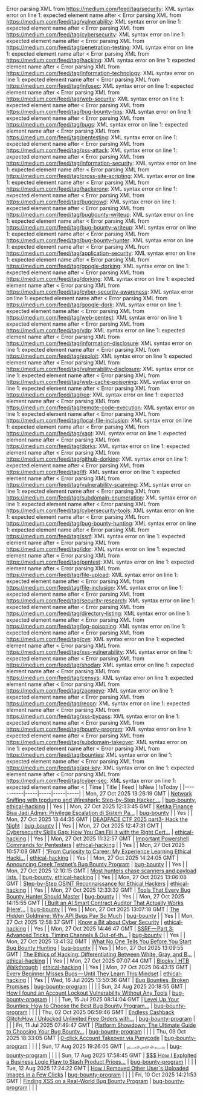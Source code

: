 Error parsing XML from https://medium.com/feed/tag/security: XML syntax error on line 1: expected element name after <
Error parsing XML from https://medium.com/feed/tag/vulnerability: XML syntax error on line 1: expected element name after <
Error parsing XML from https://medium.com/feed/tag/cybersecurity: XML syntax error on line 1: expected element name after <
Error parsing XML from https://medium.com/feed/tag/penetration-testing: XML syntax error on line 1: expected element name after <
Error parsing XML from https://medium.com/feed/tag/hacking: XML syntax error on line 1: expected element name after <
Error parsing XML from https://medium.com/feed/tag/information-technology: XML syntax error on line 1: expected element name after <
Error parsing XML from https://medium.com/feed/tag/infosec: XML syntax error on line 1: expected element name after <
Error parsing XML from https://medium.com/feed/tag/web-security: XML syntax error on line 1: expected element name after <
Error parsing XML from https://medium.com/feed/tag/bug-bounty-tips: XML syntax error on line 1: expected element name after <
Error parsing XML from https://medium.com/feed/tag/bugs: XML syntax error on line 1: expected element name after <
Error parsing XML from https://medium.com/feed/tag/pentesting: XML syntax error on line 1: expected element name after <
Error parsing XML from https://medium.com/feed/tag/xss-attack: XML syntax error on line 1: expected element name after <
Error parsing XML from https://medium.com/feed/tag/information-security: XML syntax error on line 1: expected element name after <
Error parsing XML from https://medium.com/feed/tag/cross-site-scripting: XML syntax error on line 1: expected element name after <
Error parsing XML from https://medium.com/feed/tag/hackerone: XML syntax error on line 1: expected element name after <
Error parsing XML from https://medium.com/feed/tag/bugcrowd: XML syntax error on line 1: expected element name after <
Error parsing XML from https://medium.com/feed/tag/bugbounty-writeup: XML syntax error on line 1: expected element name after <
Error parsing XML from https://medium.com/feed/tag/bug-bounty-writeup: XML syntax error on line 1: expected element name after <
Error parsing XML from https://medium.com/feed/tag/bug-bounty-hunter: XML syntax error on line 1: expected element name after <
Error parsing XML from https://medium.com/feed/tag/application-security: XML syntax error on line 1: expected element name after <
Error parsing XML from https://medium.com/feed/tag/google-dorking: XML syntax error on line 1: expected element name after <
Error parsing XML from https://medium.com/feed/tag/dorking: XML syntax error on line 1: expected element name after <
Error parsing XML from https://medium.com/feed/tag/cyber-security-awareness: XML syntax error on line 1: expected element name after <
Error parsing XML from https://medium.com/feed/tag/google-dork: XML syntax error on line 1: expected element name after <
Error parsing XML from https://medium.com/feed/tag/web-pentest: XML syntax error on line 1: expected element name after <
Error parsing XML from https://medium.com/feed/tag/vdp: XML syntax error on line 1: expected element name after <
Error parsing XML from https://medium.com/feed/tag/information-disclosure: XML syntax error on line 1: expected element name after <
Error parsing XML from https://medium.com/feed/tag/exploit: XML syntax error on line 1: expected element name after <
Error parsing XML from https://medium.com/feed/tag/vulnerability-disclosure: XML syntax error on line 1: expected element name after <
Error parsing XML from https://medium.com/feed/tag/web-cache-poisoning: XML syntax error on line 1: expected element name after <
Error parsing XML from https://medium.com/feed/tag/rce: XML syntax error on line 1: expected element name after <
Error parsing XML from https://medium.com/feed/tag/remote-code-execution: XML syntax error on line 1: expected element name after <
Error parsing XML from https://medium.com/feed/tag/local-file-inclusion: XML syntax error on line 1: expected element name after <
Error parsing XML from https://medium.com/feed/tag/vapt: XML syntax error on line 1: expected element name after <
Error parsing XML from https://medium.com/feed/tag/dorks: XML syntax error on line 1: expected element name after <
Error parsing XML from https://medium.com/feed/tag/github-dorking: XML syntax error on line 1: expected element name after <
Error parsing XML from https://medium.com/feed/tag/lfi: XML syntax error on line 1: expected element name after <
Error parsing XML from https://medium.com/feed/tag/vulnerability-scanning: XML syntax error on line 1: expected element name after <
Error parsing XML from https://medium.com/feed/tag/subdomain-enumeration: XML syntax error on line 1: expected element name after <
Error parsing XML from https://medium.com/feed/tag/cybersecurity-tools: XML syntax error on line 1: expected element name after <
Error parsing XML from https://medium.com/feed/tag/bug-bounty-hunting: XML syntax error on line 1: expected element name after <
Error parsing XML from https://medium.com/feed/tag/ssrf: XML syntax error on line 1: expected element name after <
Error parsing XML from https://medium.com/feed/tag/idor: XML syntax error on line 1: expected element name after <
Error parsing XML from https://medium.com/feed/tag/pentest: XML syntax error on line 1: expected element name after <
Error parsing XML from https://medium.com/feed/tag/file-upload: XML syntax error on line 1: expected element name after <
Error parsing XML from https://medium.com/feed/tag/file-inclusion: XML syntax error on line 1: expected element name after <
Error parsing XML from https://medium.com/feed/tag/security-research: XML syntax error on line 1: expected element name after <
Error parsing XML from https://medium.com/feed/tag/directory-listing: XML syntax error on line 1: expected element name after <
Error parsing XML from https://medium.com/feed/tag/log-poisoning: XML syntax error on line 1: expected element name after <
Error parsing XML from https://medium.com/feed/tag/cve: XML syntax error on line 1: expected element name after <
Error parsing XML from https://medium.com/feed/tag/xss-vulnerability: XML syntax error on line 1: expected element name after <
Error parsing XML from https://medium.com/feed/tag/shodan: XML syntax error on line 1: expected element name after <
Error parsing XML from https://medium.com/feed/tag/censys: XML syntax error on line 1: expected element name after <
Error parsing XML from https://medium.com/feed/tag/zoomeye: XML syntax error on line 1: expected element name after <
Error parsing XML from https://medium.com/feed/tag/recon: XML syntax error on line 1: expected element name after <
Error parsing XML from https://medium.com/feed/tag/xss-bypass: XML syntax error on line 1: expected element name after <
Error parsing XML from https://medium.com/feed/tag/bounty-program: XML syntax error on line 1: expected element name after <
Error parsing XML from https://medium.com/feed/tag/subdomain-takeover: XML syntax error on line 1: expected element name after <
Error parsing XML from https://medium.com/feed/tag/bounties: XML syntax error on line 1: expected element name after <
Error parsing XML from https://medium.com/feed/tag/api-key: XML syntax error on line 1: expected element name after <
Error parsing XML from https://medium.com/feed/tag/cyber-sec: XML syntax error on line 1: expected element name after <
| Time | Title | Feed | IsNew | IsToday |
|-----------|-----|-----|-----|-----|
| Mon, 27 Oct 2025 13:26:19 GMT | [Network Sniffing with tcpdump and Wireshark: Step-by-Step Hacker ...](https://freedium.cfd/https://medium.com/p/7e34f455ec37) | [bug-bounty](https://medium.com/feed/tag/bug-bounty), [ethical-hacking](https://medium.com/feed/tag/ethical-hacking) |  | Yes |
| Mon, 27 Oct 2025 12:33:45 GMT | [Ketika Finance Bisa Jadi Admin: Privilege Escalation di Sistem Pa...](https://freedium.cfd/https://medium.com/p/3344042258a0) | [bug-bounty](https://medium.com/feed/tag/bug-bounty) |  | Yes |
| Mon, 27 Oct 2025 13:44:35 GMT | [DEADFACE CTF 2025 part3- Hack the Night](https://freedium.cfd/https://medium.com/p/10d29525be79) | [bug-bounty](https://medium.com/feed/tag/bug-bounty) |  | Yes |
| Mon, 27 Oct 2025 12:47:31 GMT | [Cybersecurity Skills Gap: How You Can Fill It with the Right Cert...](https://freedium.cfd/https://medium.com/p/a9ac4c8955aa) | [ethical-hacking](https://medium.com/feed/tag/ethical-hacking) |  | Yes |
| Mon, 27 Oct 2025 11:32:57 GMT | [Important Powershell Commands for Pentesters](https://freedium.cfd/https://medium.com/p/7b8de28d8137) | [ethical-hacking](https://medium.com/feed/tag/ethical-hacking) |  | Yes |
| Mon, 27 Oct 2025 10:57:03 GMT | [“From Curiosity to Career: My Experience Learning Ethical Hacki...](https://freedium.cfd/https://medium.com/p/05e77521b6b4) | [ethical-hacking](https://medium.com/feed/tag/ethical-hacking) |  | Yes |
| Mon, 27 Oct 2025 14:24:05 GMT | [Announcing Creek Testnet’s Bug Bounty Program](https://freedium.cfd/https://medium.com/p/4580edca378c) | [bug-bounty](https://medium.com/feed/tag/bug-bounty) |  | Yes |
| Mon, 27 Oct 2025 12:10:15 GMT | [Most hunters chase scanners and payload lists.](https://freedium.cfd/https://medium.com/p/f946c25db6f3) | [bug-bounty](https://medium.com/feed/tag/bug-bounty), [ethical-hacking](https://medium.com/feed/tag/ethical-hacking) |  | Yes |
| Mon, 27 Oct 2025 13:06:08 GMT | [Step-by-Step OSINT Reconnaissance for Ethical Hackers](https://freedium.cfd/https://medium.com/p/459b8ed6a2af) | [ethical-hacking](https://medium.com/feed/tag/ethical-hacking) |  | Yes |
| Mon, 27 Oct 2025 12:33:32 GMT | [Tools That Every Bug Bounty Hunter Should Master](https://freedium.cfd/https://medium.com/p/6ade8458b5d9) | [bug-bounty](https://medium.com/feed/tag/bug-bounty) |  | Yes |
| Mon, 27 Oct 2025 14:15:55 GMT | [I Built an AI Smart Contract Auditor That Actually Works (Here’...](https://freedium.cfd/https://medium.com/p/61918d2f70f1) | [bug-bounty](https://medium.com/feed/tag/bug-bounty) |  | Yes |
| Mon, 27 Oct 2025 13:07:18 GMT | [ The Hidden Goldmine: Why API Bugs Pay So Much](https://freedium.cfd/https://medium.com/p/e570cc4ca988) | [bug-bounty](https://medium.com/feed/tag/bug-bounty) |  | Yes |
| Mon, 27 Oct 2025 12:58:37 GMT | [Know a Bit about Cyber Security](https://freedium.cfd/https://medium.com/p/7f1015ba3e31) | [ethical-hacking](https://medium.com/feed/tag/ethical-hacking) |  | Yes |
| Mon, 27 Oct 2025 14:46:47 GMT | [SSRF — Part 3: Advanced Tricks, Timing Channels & Out-of-th...](https://freedium.cfd/https://medium.com/p/693c07c97015) | [bug-bounty](https://medium.com/feed/tag/bug-bounty) |  | Yes |
| Mon, 27 Oct 2025 13:41:32 GMT | [What No One Tells You Before You Start Bug Bounty Hunting](https://freedium.cfd/https://medium.com/p/5449926f6f24) | [bug-bounty](https://medium.com/feed/tag/bug-bounty) |  | Yes |
| Mon, 27 Oct 2025 13:09:55 GMT | [The Ethics of Hacking: Differentiating Between White, Gray, and B...](https://freedium.cfd/https://medium.com/p/448fc31d4679) | [ethical-hacking](https://medium.com/feed/tag/ethical-hacking) |  | Yes |
| Mon, 27 Oct 2025 07:07:44 GMT | [Blocky \| HTB Walkthrough](https://freedium.cfd/https://medium.com/p/21d494f3ab72) | [ethical-hacking](https://medium.com/feed/tag/ethical-hacking) |  | Yes |
| Mon, 27 Oct 2025 06:43:15 GMT | [Every Beginner Misses Bugs — Until They Learn This Mindset](https://freedium.cfd/https://medium.com/p/a995db2c4707) | [ethical-hacking](https://medium.com/feed/tag/ethical-hacking) |  | Yes |
| Wed, 16 Jul 2025 13:50:36 GMT | [Bug Bounties, Broken Promises](https://freedium.cfd/https://medium.com/p/a19557db0aaa) | [bug-bounty-program](https://medium.com/feed/tag/bug-bounty-program) |  |  |
| Sun, 24 Aug 2025 20:18:55 GMT | [How I found an Account Lockout Vulnerability Without Any Tools](https://freedium.cfd/https://medium.com/p/f52cbcd58730) | [bug-bounty-program](https://medium.com/feed/tag/bug-bounty-program) |  |  |
| Tue, 15 Jul 2025 08:14:04 GMT | [Level Up Your Bounties: How to Choose the Best Bug Bounty Program...](https://freedium.cfd/https://medium.com/p/18cdaf61cdcb) | [bug-bounty-program](https://medium.com/feed/tag/bug-bounty-program) |  |  |
| Thu, 02 Oct 2025 06:59:46 GMT | [Endless Cashback Glitch:How I Unlocked Unlimited Free Orders with...](https://freedium.cfd/https://medium.com/p/d150c5db0a92) | [bug-bounty-program](https://medium.com/feed/tag/bug-bounty-program) |  |  |
| Fri, 11 Jul 2025 07:49:47 GMT | [Platform Showdown: The Ultimate Guide to Choosing Your Bug Bounty...](https://freedium.cfd/https://medium.com/p/64ea085ae800) | [bug-bounty-program](https://medium.com/feed/tag/bug-bounty-program) |  |  |
| Thu, 09 Oct 2025 18:33:05 GMT | [0-click Account Takeover via Punycode](https://freedium.cfd/https://medium.com/p/39b9a5cfbfb1) | [bug-bounty-program](https://medium.com/feed/tag/bug-bounty-program) |  |  |
| Sun, 17 Aug 2025 19:26:05 GMT | [﷽](https://freedium.cfd/https://medium.com/p/b3205aa78fbb) | [bug-bounty-program](https://medium.com/feed/tag/bug-bounty-program) |  |  |
| Sun, 17 Aug 2025 17:58:45 GMT | [$$$ How I Exploited a Business Logic Flaw to Slash Product Prices...](https://freedium.cfd/https://medium.com/p/64cd1d445d17) | [bug-bounty-program](https://medium.com/feed/tag/bug-bounty-program) |  |  |
| Tue, 12 Aug 2025 17:24:22 GMT | [How I Removed Other User`s Uploaded Images in a Few Clicks](https://freedium.cfd/https://medium.com/p/fdeb6355458b) | [bug-bounty-program](https://medium.com/feed/tag/bug-bounty-program) |  |  |
| Fri, 10 Oct 2025 14:21:53 GMT | [Finding XSS on a Real-World Bug Bounty Program](https://freedium.cfd/https://medium.com/p/d718335bcb30) | [bug-bounty-program](https://medium.com/feed/tag/bug-bounty-program) |  |  |
